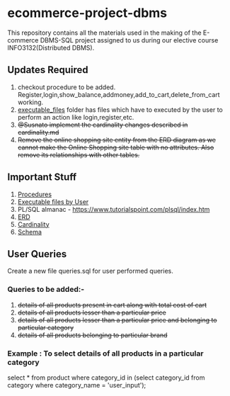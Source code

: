 # ecommerce-project-dbms

This repository contains all the materials used in the making of the E-commerce DBMS-SQL project assigned to us during our elective course INFO3132(Distributed DBMS). 

## Updates Required

1. checkout procedure to be added. Register,login,show_balance,addmoney,add_to_cart,delete_from_cart working.
2. [executable_files](https://github.com/therupdeep/ecommerce-project-dbms/blob/main/executable_files) folder has files which have to executed by the user to perform an action like login,register,etc.
3. ~~@Susnato implement the cardinality changes described in cardinality.md~~
4. ~~Remove the online shopping site entity from the ERD diagram as we cannot make the Online Shopping site table with no attributes. Also remove its relationships with other tables.~~

## Important Stuff

1. [Procedures](https://github.com/therupdeep/ecommerce-project-dbms/blob/main/procedures.sql)
2. [Executable files by User](https://github.com/therupdeep/ecommerce-project-dbms/blob/main/executable_files)
3. PL/SQL almanac - https://www.tutorialspoint.com/plsql/index.htm
4. [ERD](https://github.com/therupdeep/ecommerce-project-dbms/blob/main/ERD.pdf)
5. [Cardinality](https://github.com/therupdeep/ecommerce-project-dbms/blob/main/cardinality.md)
6. [Schema](https://github.com/therupdeep/ecommerce-project-dbms/blob/main/schema.sql)

## User Queries

Create a new file queries.sql for user performed queries.

### Queries to be added:-

1. ~~details of all products present in cart along with total cost of cart~~
2. ~~details of all products lesser than a particular price~~
3. ~~details of all products lesser than a particular price and belonging to particular category~~
4. ~~details of all products belonging to particular brand~~

### Example : To select details of all products in a particular category

select * from product where category_id in 
(select category_id from category where category_name = 'user_input');
